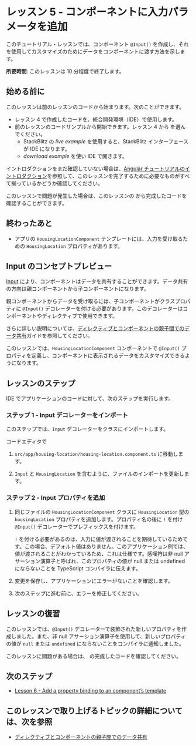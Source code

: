 # レッスン 5 - コンポーネントに入力パラメータを追加

このチュートリアル・レッスンでは、コンポーネント `@Input()` を作成し、それを使用してカスタマイズのためにデータをコンポーネントに渡す方法を示します。

**所要時間**: このレッスンは 10 分程度で終了します。

## 始める前に

このレッスンは前のレッスンのコードから始まります。次のことができます。

*   レッスン 4 で作成したコードを、統合開発環境（IDE）で使用します。
*   前のレッスンのコードサンプルから開始できます。レッスン 4 から <live-example name="first-app-lesson-04"></live-example> を選んでください。
    *   StackBlitz の *live example* を使用すると、StackBlitz インターフェースが IDE になります。
    *   *download example* を使い IDE で開きます。

イントロダクションをまだ確認していない場合は、[Angular チュートリアルのイントロダクション](tutorial/first-app)を参照して、このレッスンを完了するために必要なものがすべて揃っているかどうか確認してください。

このレッスンで問題が発生した場合は、このレッスンの <live-example></live-example> から完成したコードを確認することができます。

## 終わったあと

* アプリの `HousingLocationComponent` テンプレートには、入力を受け取るための `HousingLocation` プロパティがあります。

## Input のコンセプトプレビュー
[Input](api/core/Input) により、コンポーネントはデータを共有することができます。データ共有の方向は親コンポーネントから子コンポーネントになります。

親コンポーネントからデータを受け取るには、子コンポーネントがクラスプロパティに `@Input()` デコレーターを付ける必要があります。このデコレーターはコンポーネントやディレクティブで使用できます。

さらに詳しい説明については、[ディレクティブとコンポーネントの親子間でのデータ共有](guide/inputs-outputs)ガイドを参照してください。

このレッスンでは、`HousingLocationComponent` コンポーネントで `@Input()` プロパティを定義し、コンポーネントに表示されるデータをカスタマイズできるようになります。

## レッスンのステップ

IDE でアプリケーションのコードに対して、次のステップを実行します。

### ステップ 1 - Input デコレーターをインポート
このステップでは、`Input` デコレーターをクラスにインポートします。

コードエディタで
1.  `src/app/housing-location/housing-location.component.ts` に移動します。
1.  `Input` と `HousingLocation` を含むように、ファイルのインポートを更新します。

    <code-example header="Import HousingLocationComponent and Input in src/app/housing-location/housing-location.component.ts" path="first-app-lesson-05/src/app/housing-location/housing-location.component.ts" region="add-imports"></code-example>

### ステップ 2 - Input プロパティを追加
1.  同じファイルの `HousingLocationComponent` クラスに `HousingLocation` 型の `housingLocation` プロパティを追加します。プロパティ名の後に `!` を付け `@Input()` デコレーターでプレフィックスを付けます。

    <code-example header="Import HousingLocationComponent and Input in src/app/housing-location/housing-location.component.ts" path="first-app-lesson-05/src/app/housing-location/housing-location.component.ts" region="add-housing-location-property"></code-example>

    `!` を付ける必要があるのは、入力に値が渡されることを期待しているためです。この場合、デフォルト値はありません。このアプリケーション例では、値が渡されることがわかっているため、これは仕様です。感嘆符は非 null アサーション演算子と呼ばれ、このプロパティの値が null または undefined にならないことを TypeScript コンパイラに伝えます。

1.  変更を保存し、アプリケーションにエラーがないことを確認します。

1.  次のステップに進む前に、エラーを修正してください。

## レッスンの復習

このレッスンでは、`@Input()` デコレーターで装飾された新しいプロパティを作成しました。また、非 null アサーション演算子を使用して、新しいプロパティの値が `null` または `undefined` にならないことをコンパイラに通知しました。

このレッスンに問題がある場合は、<live-example></live-example> の完成したコードを確認してください。

## 次のステップ

* [Lesson 6 - Add a property binding to an component’s template](tutorial/first-app/first-app-lesson-06)

## このレッスンで取り上げるトピックの詳細については、次を参照
* [ディレクティブとコンポーネントの親子間でのデータ共有](guide/inputs-outputs)
